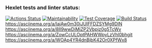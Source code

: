 ### Hexlet tests and linter status:
[![Actions Status](https://github.com/prozet-x/frontend-project-lvl2/workflows/hexlet-check/badge.svg)](https://github.com/prozet-x/frontend-project-lvl2/actions)
[![Maintainability](https://api.codeclimate.com/v1/badges/aec0c10a7e0b529615cc/maintainability)](https://codeclimate.com/github/prozet-x/frontend-project-lvl2/maintainability)
[![Test Coverage](https://api.codeclimate.com/v1/badges/aec0c10a7e0b529615cc/test_coverage)](https://codeclimate.com/github/prozet-x/frontend-project-lvl2/test_coverage)
[![Build Status](https://travis-ci.com/prozet-x/frontend-project-lvl2.svg?branch=main)](https://travis-ci.com/prozet-x/frontend-project-lvl2)
https://asciinema.org/a/lajAw0m30jJUIFFDZSYMg9DIN
https://asciinema.org/a/8Il9wwDiMiZP2Vbpjz0g5TcWv
https://asciinema.org/a/ZowCcULOptPAHWWpyLzVhl0bhgit
https://asciinema.org/a/WOAp4YR4dnBjbK42Or0XPfWx8